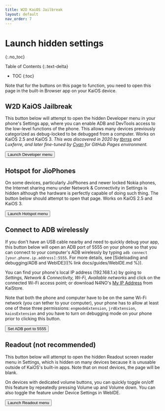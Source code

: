 ```yaml
---
title: W2D KaiOS Jailbreak
layout: default
nav_order: 7
---
```

# Launch hidden settings
{:.no_toc}

Table of Contents
{:.text-delta}
- TOC
{:toc}

Note that for the buttons on this page to function, you need to open this page in the built-in Browser app on your KaiOS device.

## W2D KaiOS Jailbreak
This button below will attempt to open the hidden Developer menu in your phone's Settings app, where you can enable ADB and DevTools access to the low-level functions of the phone. This allows many devices previously categorized as debug-locked to be debugged from a computer. Works on KaiOS 2.5 and KaiOS 3. *This was discovered in 2020 by [tbrrss](https://kaios.dev) and Luxferre, and later fine-tuned by [Cyan](https://github.com/cyan-2048) for GitHub Pages environment.*

<button class="btn js-dev-menu">Launch Developer menu</button>

<script>
const launchDevmenu = document.querySelector('.js-dev-menu');

jtd.addEvent(launchDevmenu, 'click', function(){
  if(window.MozActivity) {
    var act = new MozActivity({
      name: "configure",
      data: {
        target: "device",
        section: "developer",
      },
    });
    act.onerror = function (e) {
      console.error(act, e);
      window.alert("Error:", JSON.stringify(act), e);
    };
  } else if (window.WebActivity) {
    var act = new WebActivity("configure", {
      target: "device",
      section: "developer",
    });
    act.start().catch(function (e) {
      console.error(e, act);
      window.alert("Error: " + e);
    });
  } else {
    window.alert('Please open the page from the device itself!')
  }
});
</script>

## Hotspot for JioPhones
On some devices, particularly JioPhones and newer locked Nokia phones, the Internet sharing menu under Network & Connectivity in Settings is hidden although the hardware is perfectly capable of doing such thing. The button below should attempt to open that page. Works on KaiOS 2.5 and KaiOS 3.

<button class="btn js-hotspot">Launch Hotspot menu</button>

<script>
const openHotspot = document.querySelector('.js-hotspot');

jtd.addEvent(openHotspot, 'click', function(){
  if(window.MozActivity) {
    var act = new MozActivity({
      name: "configure",
      data: {
        target: "device",
        section: "hotspot",
      },
    });
    act.onerror = function (e) {
      console.error(act, e);
      window.alert("Error:", JSON.stringify(act), e);
    };
  } else if (window.WebActivity) {
    var act = new WebActivity("configure", {
      target: "device",
      section: "hotspot",
    });
    act.start().catch(function (e) {
      console.error(e, act);
      window.alert("Error: " + e);
    });
  } else {
    window.alert('Please open the page from the device itself!')
  }
});
</script>

## Connect to ADB wirelessly
If you don't have an USB cable nearby and need to quickly debug your app, this button below will open an ADB port of 5555 on your phone so that you can connect to your computer's ADB wirelessly by typing `adb connect [your.phone.ip.address]:5555`. For more details, see [Sideloading and debugging/ADB and WebIDE]({% link docs/guides/WebIDE.md %}).

You can find your phone's local IP address (192.168.1.x) by going to *Settings, Network & Connectivity, Wi-Fi, Available networks* and click on the connected Wi-Fi access point; or download N4NO's [My IP Address](https://www.kaiostech.com/store/apps/?bundle_id=com.n4no.myipaddress) from KaiStore.

Note that both the phone and computer have to be on the same Wi-Fi network (you can tether to your computer), your phone has to allow at least one of these three permissions: `engmodeExtension`, `jrdExtension`, `kaiosExtension` and you have to turn on debugging mode on your phone prior to clicking this button.

<button class="btn js-wadb">Set ADB port to 5555</button>

<script>
const setADBport = document.querySelector('.js-wadb');

jtd.addEvent(setADBport, 'click', function(){
  var masterExt = navigator.engmodeExtension || navigator.jrdExtension || navigator.kaiosExtension
  var propSet = {
    'service.adb.tcp.port': 5555,
    'ctl.stop': 'adbd',
    'ctl.start': 'adbd'
  };
  for(var key in propSet) {
    masterExt.setPropertyValue(key, propSet[key])
  };
  window.alert('ADB port has been set to 5555.')
}
});
</script>

## Readout (not recommended)
This button below will attempt to open the hidden Readout screen reader menu in Settings, which is hidden on many devices because it is unusable outside of KaiOS's built-in apps. Note that on most devices, the page will be blank. 

On devices with dedicated volume buttons, you can quickly toggle on/off this feature by repeatedly pressing Volume up and Volume down. You can also toggle the feature under Device Settings in WebIDE.

<button class="btn js-readout">Launch Readout menu</button>

<script>
const screenReader = document.querySelector('.js-readout');

jtd.addEvent(screenReader, 'click', function(){
  if(window.MozActivity) {
    var act = new MozActivity({
      name: "configure",
      data: {
        target: "device",
        section: "accessibility-screenreader",
      },
    });
    act.onerror = function (e) {
      console.error(act, e);
      window.alert("Error:", JSON.stringify(act), e);
    };
  } else if (window.WebActivity) {
    var act = new WebActivity("configure", {
      target: "device",
      section: "accessibility-screenreader",
    });
    act.start().catch(function (e) {
      console.error(e, act);
      window.alert("Error: " + e);
    });
  } else {
    window.alert('Please open the page from the device itself!')
  }
});
</script>